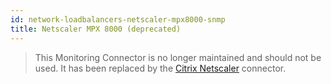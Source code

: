 ```yaml
---
id: network-loadbalancers-netscaler-mpx8000-snmp
title: Netscaler MPX 8000 (deprecated)
---
```


> This Monitoring Connector is no longer maintained and should not be used. It has been replaced by the [Citrix Netscaler](network-loadbalancers-netscaler-snmp.md) connector.
